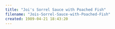 ```yaml
---
title: "Joi's Sorrel Sauce with Poached Fish"
filename: "Jois-Sorrel-Sauce-with-Poached-Fish"
created: 1989-04-21 18:43:20
---
```

